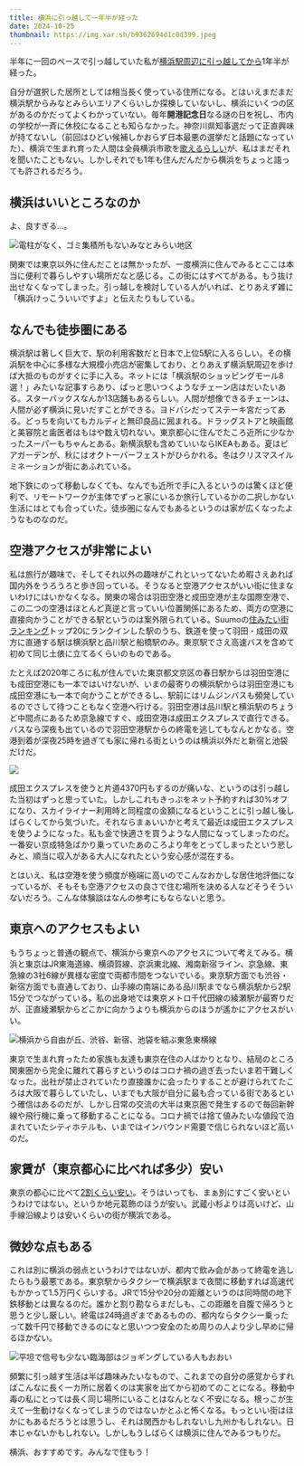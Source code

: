 ```yaml
---
title: 横浜に引っ越して一年半が経った
date: 2024-10-25
thumbnail: https://img.xar.sh/b9362694d1c0d399.jpeg
---
```


半年に一回のペースで引っ越していた私が[横浜駅周辺に引っ越してから](/post/1686405917/)1年半が経った。

自分が選択した居所としては相当長く使っている住所になる。とはいえまだまだ横浜駅からみなとみらいエリアくらいしか探検していないし、横浜にいくつの区があるのかだってよくわかっていない。毎年**開港記念日**なる謎の日を祝し、市内の学校が一斉に休校になることも知らなかった。神奈川県知事選だって正直興味が持てないし（前回はひどい候補しかおらず日本最悪の選挙だと話題になっていた）、横浜で生まれ育った人間は全員横浜市歌を[歌えるらしい](https://www.youtube.com/watch?v=KWXdX7GdciM)が、私はまだそれを聞いたこともない。しかしそれでも1年も住んだんだから横浜をちょっと語っても許されるだろう。

## 横浜はいいところなのか

よ、良すぎる...。

![電柱がなく、ゴミ集積所もないみなとみらい地区](https://img.xar.sh/b9362694d1c0d399.jpeg)

関東では東京以外に住んだことは無かったが、一度横浜に住んでみるとここは本当に便利で暮らしやすい場所だなと感じる。この街にはすべてがある。もう抜け出せなくなってしまった。引っ越しを検討している人がいれば、とりあえず雑に「横浜けっこういいですよ」と伝えたりもしている。

## なんでも徒歩圏にある

横浜駅は著しく巨大で、駅の利用客数だと日本で上位5駅に入るらしい。その横浜駅を中心に多様な大規模小売店が密集しており、とりあえず横浜駅周辺を歩けば大抵のものがすぐに手に入る。ネットには「横浜駅のショッピングモール8選！」みたいな記事すらあり、ぱっと思いつくようなチェーン店はだいたいある。スターバックスなんか13店舗もあるらしい。人間が想像できるチェーンは、人間が必ず横浜に見いだすことができる。ヨドバシだってステーキ宮だってある。どっちを向いてもカルディと無印良品に囲まれる。ドラッグストアと映画館と美容院と歯医者はもはや数え切れない。東京都心に住んでたころ近所に少なかったスーパーもちゃんとある。新横浜駅も含めていいならIKEAもある。夏はビアガーデンが、秋にはオクトーバーフェストがひらかれる。冬はクリスマスイルミネーションが街にあふれている。

地下鉄にのって移動しなくても、なんでも近所で手に入るというのは驚くほど便利で、リモートワークが主体でずっと家にいるか旅行しているかの二択しかない生活にはとても合っていた。徒歩圏になんでもあるというのは家が広くなったようなものなのだ。

## 空港アクセスが非常によい

私は旅行が趣味で、そしてそれ以外の趣味がこれといってないため暇さえあれば国内外をうろうろと歩き回っている。そうなると空港アクセスがいい街に住まないわけにはいかなくなる。関東の場合は羽田空港と成田空港が主な国際空港で、この二つの空港はほとんど真逆と言っていい位置関係にあるため、両方の空港に直接向かうことができる駅というのは案外限られている。Suumoの[住みたい街ランキング](https://suumo.jp/article/oyakudachi/oyaku/sumai_nyumon/data/sumimachi2024syutoken_eki/)トップ20にランクインした駅のうち、鉄道を使って羽田・成田の双方に直通する駅は横浜駅と品川駅と船橋駅のみ。東京駅でさえ高速バスを含めて初めて同じ土俵に立てるくらいのものである。

たとえば2020年ころに私が住んでいた東京都文京区の春日駅からは羽田空港にも成田空港にも一本ではいけないが、いまの最寄りの横浜駅からは羽田空港にも成田空港にも一本で向かうことができるし、駅前にはリムジンバスも頻発しているのでさして待つこともなく空港へ行ける。羽田空港は品川駅と横浜駅のちょうど中間点にあるため京急線ですぐ、成田空港は成田エクスプレスで直行できる。バスなら深夜も出ているので羽田空港駅からの終電を逃してもなんとかなる。空港到着が深夜25時を過ぎても家に帰れる街というのは横浜以外だと新宿と池袋だけだ。

![](https://img.xar.sh/68e80b25a072618d.jpeg)

成田エクスプレスを使うと片道4370円もするのが痛いな、というのは引っ越した当初はずっと思っていた。しかしこれもきっぷをネット予約すれば30%オフになり、スカイライナー利用時と同程度の金額になるということに引っ越し後しばらくしてから気づいた。それならまぁいいかと考えて最近は成田エクスプレスを使うようになった。私も金で快適さを買うような人間になってしまったのだ。一番安い京成特急ばかり乗っていたあのころより年をとってしまったという悲しみと、順当に収入がある大人になれたという安心感が混在する。

とはいえ、私は空港を使う頻度が極端に高いのでこんなおかしな居住地評価になっているが、そもそも空港アクセスの良さで住む場所を決める人などそうそういないだろう。こんな体験談はなんの参考にもならないと思う。

## 東京へのアクセスもよい

もうちょっと普通の観点で、横浜から東京へのアクセスについて考えてみる。横浜と東京はJR東海道線、横須賀線、京浜東北線、湘南新宿ライン、京急線、東急線の3社6線が異様な密度で両都市間をつないでいる。東京駅方面でも渋谷・新宿方面でも直通しており、山手線の南端にある品川駅までなら横浜駅から2駅15分でつながっている。私の出身地では東京メトロ千代田線の綾瀬駅が最寄りだが、正直綾瀬駅からどこかに向かうよりも横浜からのほうが遙かにアクセスがいい。

![横浜から自由が丘、渋谷、新宿、池袋を結ぶ東急東横線](https://img.xar.sh/ab926abc1956a486.jpeg)

東京で生まれ育ったため家族も友達も東京在住の人ばかりとなり、結局のところ関東圏から完全に離れて暮らすというのはコロナ禍の過ぎ去ったいま若干難しくなった。出社が禁止されていたり直接誰かに会ったりすることが避けられてたころは大阪で暮らしていたし、いまでも大阪が自分に最も合っている街であるという確信はあるのだが、しかし日常の交流の大半は東京圏で発生するので毎回新幹線や飛行機に乗って移動することになる。コロナ禍では捨て値みたいな値段で泊まれていたシティホテルも、いまではインバウンド需要で信じられないほど高いのだ。

## 家賃が（東京都心に比べれば多少）安い

東京の都心に比べて[2割くらい安い](https://www.homes.co.jp/chintai/tokyo/yokosuka-line/price/)。そうはいっても、まぁ別にすごく安いというわけではない。というか地元葛飾のほうが安い。武蔵小杉よりは高いけど、山手線沿線よりは安いくらいの街が横浜である。

## 微妙な点もある

これは別に横浜の弱点というわけではないが、都内で飲み会があって終電を逃したらもう最悪である。東京駅からタクシーで横浜駅まで夜間に移動すれば高速代もかかって1.5万円くらいする。JRで15分や20分の距離というのは同時間の地下鉄移動とは異なるのだ。誰かと割り勘ならまだしも、この距離を自腹で帰ろうと思うと少し厳しい。終電は24時過ぎまであるものの、都内ならタクシー乗ったって数千円で移動できるのになと思いつつ安全のため周りの人より少し早めに帰るほかない。

![平坦で信号も少ない臨海部はジョギングしている人もおおい](https://img.xar.sh/bb4b3b123b5346f8.jpeg)

頻繁に引っ越す生活は半ば趣味みたいなもので、これまでの自分の感覚からすればこんなに長く一カ所に居着くのは実家を出てから初めてのことになる。移動中毒の私にとっては長く同じ場所にいることはなんとなく不安になる。根っこが生えて一生動けなくなってしまうのではないかとふと怖くなる。もっといい街はほかにもあるだろうとは思うし、それは関西かもしれないし九州かもしれない。日本じゃないかもしれない。しかしもうしばらくは横浜に住んでみるつもりだ。

横浜、おすすめです。みんなで住もう！
